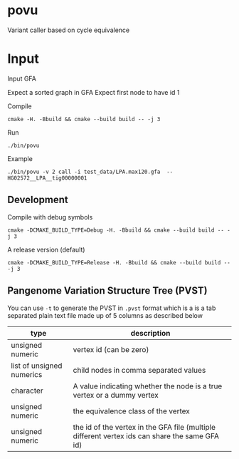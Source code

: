 # povu
Variant caller based on cycle equivalence

# Input
Input GFA

Expect a sorted graph in GFA
Expect first node to have id 1

Compile
```
cmake -H. -Bbuild && cmake --build build -- -j 3
```

Run
```
./bin/povu
```

Example
```
./bin/povu -v 2 call -i test_data/LPA.max120.gfa  --  HG02572__LPA__tig00000001
```

## Development

Compile with debug symbols
```
cmake -DCMAKE_BUILD_TYPE=Debug -H. -Bbuild && cmake --build build -- -j 3
```

A release version (default)
```
cmake -DCMAKE_BUILD_TYPE=Release -H. -Bbuild && cmake --build build -- -j 3
```

## Pangenome Variation Structure Tree (PVST)

You can use `-t` to generate the PVST in `.pvst` format which is a is a tab
separated plain text file made up of 5 columns as described below


| type                      | description                                                                                    |
|---------------------------|------------------------------------------------------------------------------------------------|
| unsigned numeric          | vertex id (can be zero)                                                                        |
| list of unsigned numerics | child nodes in comma separated values                                                          |
| character                 | A value indicating whether the node is a true vertex or a dummy vertex                         |
| unsigned numeric          | the equivalence class of the vertex                                                            |
| unsigned numeric          | the id of the vertex in the GFA file (multiple different vertex ids can share the same GFA id) |
